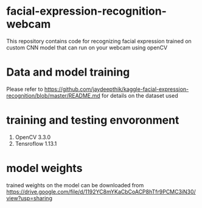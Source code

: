 # facial-expression-recognition-webcam
This repository contains code for recognizing facial expression trained on custom CNN model that can run on your webcam using openCV

# Data and model training
Please refer to https://github.com/jaydeepthik/kaggle-facial-expression-recognition/blob/master/README.md
for details on the dataset used

# training and testing envoronment
1. OpenCV 3.3.0
2. Tensroflow 1.13.1

# model weights
trained weights on the model can be downloaded from
https://drive.google.com/file/d/1192YC8mYKaCbCoACP8hTfr9PCMC3iN30/view?usp=sharing

